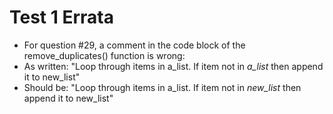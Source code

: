 
# Test 1 Errata

* For question #29, a comment in the code block of the remove_duplicates() function is wrong:
 * As written: "Loop through items in a_list. If item not in *a_list* then append it to new_list"
 * Should be: "Loop through items in a_list. If item not in *new_list* then append it to new_list"